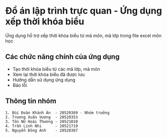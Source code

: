 # Đồ án lập trình trực quan - Ứng dụng xếp thời khóa biểu
Ứng dụng hỗ trợ xếp thời khóa biểu từ mã môn, mã lớp trong file excel môn học

## Các chức năng chính của ứng dụng
* Tạo thời khóa biểu từ các mã lớp, mã môn
* Xem lại thời khóa biểu đã được lưu
* Hướng dẫn sử dụng ứng dụng
* Báo lỗi

## Thông tin nhóm
```
1. Bùi Đoàn Khánh Ân  - 20520369 - Nhóm trưởng
2. Trương Xuân Vương  - 20520353
3. Tôn Nữ Hoài Thương - 20521010
4. Trần Linh Nhi      - 20521719
5. Nguyễn Đông Anh    - 20520387
```
